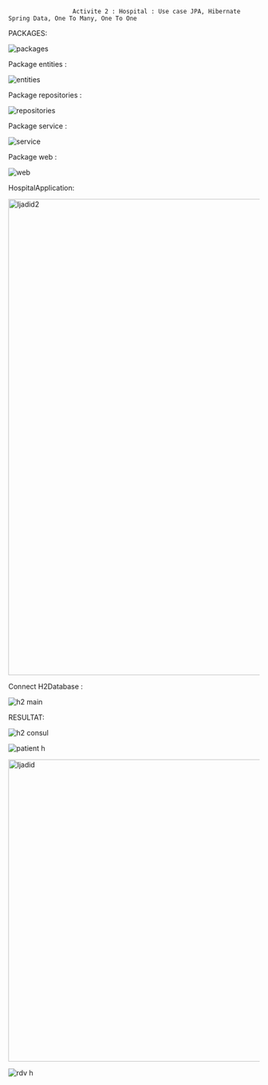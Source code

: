                       Activite 2 : Hospital : Use case JPA, Hibernate Spring Data, One To Many, One To One


PACKAGES:

![packages](https://user-images.githubusercontent.com/94021293/230780572-778337ba-11b2-4baf-b348-4aaf7cfe4b9e.png)

Package entities :


![entities](https://user-images.githubusercontent.com/94021293/230781622-e2ddf976-f7cd-4324-a384-b8dddc049f48.png)


Package repositories : 

![repositories](https://user-images.githubusercontent.com/94021293/230784415-14a39332-ebb0-43fe-a12e-274a4a24b147.png)


Package service : 

![service](https://user-images.githubusercontent.com/94021293/230784527-1ec506ab-3e1d-4386-9534-3b9df0782c0c.png)


Package web : 

![web](https://user-images.githubusercontent.com/94021293/230784564-8854eae7-c15b-4384-a258-beb2971c163e.png)

HospitalApplication:

<img width="955" alt="ljadid2" src="https://user-images.githubusercontent.com/106871413/232966325-e457f0a2-0eba-405e-a63b-9d66d78596a8.png">



Connect H2Database :

![h2 main](https://user-images.githubusercontent.com/94021293/230784780-77e7019b-955a-45a6-a9fe-2081b92a7fba.png)

RESULTAT: 

![h2 consul](https://user-images.githubusercontent.com/94021293/230784786-d7ac64a6-6480-4a4a-b1a9-3c5c5a824dba.png)


![patient h](https://user-images.githubusercontent.com/94021293/230784790-f94ef257-a677-4856-97e4-54ade0031ea9.png)


<img width="606" alt="ljadid" src="https://user-images.githubusercontent.com/106871413/232965074-7e345da6-165b-4ca4-adb5-e7b16179d575.png">


![rdv h](https://user-images.githubusercontent.com/94021293/230784811-c869e38c-1f53-46ef-a93c-e50ef58b023e.png)






